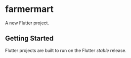 # farmermart

A new Flutter project.

## Getting Started

Flutter projects are built to run on the Flutter _stable_ release.
